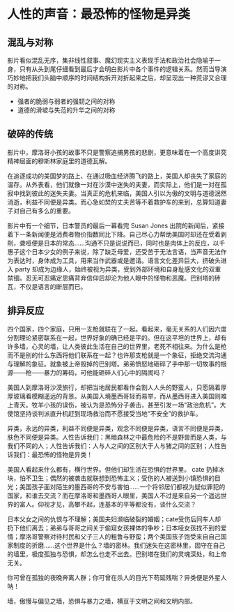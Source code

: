 # 人性的声音：最恐怖的怪物是异类

## 混乱与对称

影片看似混乱无序，集非线性叙事、魔幻现实主义表现手法和政治社会隐喻于一身，只有从头到尾仔细看到最后才会明白影片中各个事件的逻辑关系。然而当导演巧妙地把我们头脑中顺序的时间结构拆开对折起来之后，却呈现出一种荒谬又合理的对称。

* 强者的脆弱与弱者的强韧之间的对称
* 道德的滑坡与失范的升华之间的对称

## 破碎的传统

影片中，摩洛哥小孩的故事不只是警察追捕男孩的悲剧，更意味着在一个高度讲究精神层面的穆斯林家庭里的道德瓦解。

在追逐成功的美国梦的路上、在通过吸血经济腾飞的路上，美国人却丧失了家庭的温存。从外表看，他们就像一对在沙漠中迷失的夫妻，而实际上，他们是一对在孤寂中找到彼此的迷失夫妻。当真正的危机来临，美国人引以为傲的文明与道德泯然消逝，利益不同便是异类。而心急如焚的丈夫苦等不着救护车的来到，总算知道妻子对自己有多么的重要。

影片中有一个细节，日本警员的最后一幕看完 Susan Jones 出院的新闻后，紧接着下一条新闻便是消费者物价指数同比下降。自己尽心力帮助美国时却还在受着剥削，聋哑便是日本的常态……沟通不只是说说而已，同时也是肉体上的反应，以千惠子这个日本少女的例子来说，除了缺乏母爱，还受苦于无法言语，当声音无法作为表达时，身体成为工具，用来当作武器或是邀请。语言文化差异巨大，挤破头进入 party 却成为边缘人，始终被视为异类，受到外部环境和自身耻感文化的双重禁锢。忍无可忍痛定思痛背弃信仰后却沦为他人眼中的怪物和恶魔。巴别塔的砖瓦，不仅是语言的断层而已。

## 排异反应

四个国家，四个家庭，只用一支枪就联在了一起。看起来，毫无关系的人们因六度分割理论紧密联系在一起，世界好象的确已经是平的。但在这平坦的世界上，却有许多墙，心灵的墙，让人类彼此生活在自己的世界里，老死不相往来。为什么是枪而不是别的什么东西将他们联系在一起？也许那支枪就是一个象征，拒绝交流沟通与理解的象征。就象被上帝毁掉的巴别塔。弟弟愤怒地砸碎了手中那一切故事的根源——枪——暴力的筹码，可他能砸碎人们心中的隔阂吗？

美国人到摩洛哥沙漠旅行，却把当地居民都看作会割人人头的野蛮人，只愿隔着厚厚玻璃看模糊遥远的背景。从美国入境墨西哥轻而易举，而从墨西哥进入美国则难上青天。牧羊小孩的误伤，被认为是恐怖分子袭击，甚至引发一场“政治危机”。大使馆坚持谈判派直升机赶到现场救治而不愿接受当地“不安全”的救护车。

异类，永远的异类，利益不同便是异类，观念不同便是异类，语言不同便是异类，肤色不同便是异类。人性告诉我们：黑暗森林之中最危险的不是野兽而是人类，与我们不同的人；人性告诉我们：人与人之间的区别大于人与猪之间的区别；人性告诉我们：最恐怖的怪物是异类！

美国人看起来什么都有，横行世界。但他们却生活在恐惧的世界里。 cate 扔掉冰块，怕不卫生；偶然的被袭击就联想到恐怖主义；受伤的人被送到小镇恐惧的目光；美国孩子面对陌生的墨西哥的不安与害怕……一个将邻居们都视为疑似罪犯的国家，和谁去交流？而在摩洛哥和墨西哥人眼里，美国人不过是来自另一个遥远世界的富人。仰视才见，高攀不起，连基本的平等都没有，谈什么交流？

日本父女之间的仇恨与不理解；美国夫妇濒临破裂的婚姻；cate受伤后同车人却扔下他们离去；弟弟与哥哥之间关于偷窥女孩裸体的争吵；日本哑女孩找不到的爱情；摩洛哥警察对待村民和父子三人的粗鲁与野蛮；两个美国孩子饱受来自自己国家制度的折磨……这个世界是什么？墙的密林。我们迷失在这密林里，固守在自己的墙里，极度孤独与恐惧，却怎么也走不出去。巴别塔在我们的灵魂深处，和上帝无关。

你可曾在孤独的夜晚奔离人群；你可曾在杀人的目光下苟延残喘？异类便是外星人呐！

墙，傲慢与偏见之墙，恐惧与暴力之墙，横亘于文明之间和文明内部。
